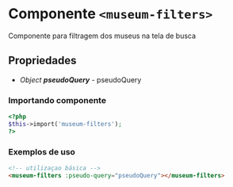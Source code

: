 # Componente `<museum-filters>`
Componente para filtragem dos museus na tela de busca
  
## Propriedades
- *Object **pseudoQuery*** - pseudoQuery

### Importando componente
```PHP
<?php 
$this->import('museum-filters');
?>
```

### Exemplos de uso
```HTML
<!-- utilizaçao básica -->
<museum-filters :pseudo-query="pseudoQuery"></museum-filters>

```